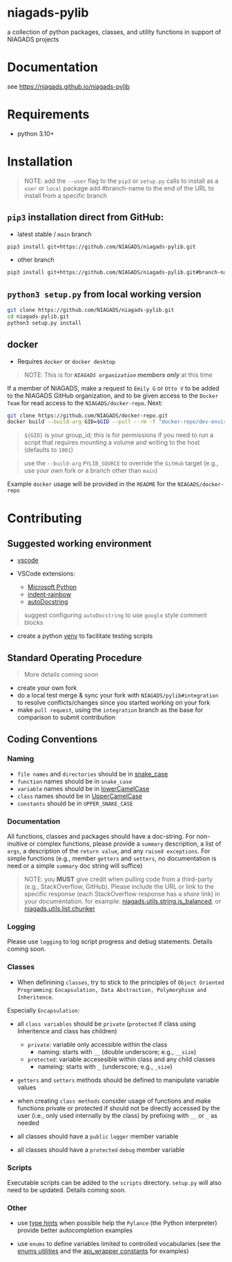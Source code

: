 # niagads-pylib

a collection of python packages, classes, and utility functions in support of NIAGADS projects

# Documentation

see https://niagads.github.io/niagads-pylib

# Requirements

* python 3.10+

# Installation

> NOTE: add the `--user` flag to the `pip3` or `setup.py` calls to install as a `user` or `local` package
> add #branch-name to the end of the URL to install from a specific branch

## `pip3` installation direct from GitHub:

* latest stable / `main` branch

```bash
pip3 install git+https://github.com/NIAGADS/niagads-pylib.git
```
* other branch
```bash
pip3 install git+https://github.com/NIAGADS/niagads-pylib.git#branch-name
```

## `python3 setup.py` from local working version
```bash
git clone https://github.com/NIAGADS/niagads-pylib.git
cd niagads-pylib.git
python3 setup.py install
```

## docker 

* Requires `docker` or `docker desktop`

> NOTE: This is for **_`NIAGADS organization` members only_** at this time

If a member of NIAGADS, make a request to `Emily G` or `Otto V` to be added to the NIAGADS GitHub organization, and to be given access to the `Docker Team` for read access to the `NIAGADS/docker-repo`. Next:

```bash 
git clone https://github.com/NIAGADS/docker-repo.git
docker build --build-arg GID=$GID --pull --rm -f "docker-repo/dev-environments/pylib/Dockerfile" -t pylib:latest "docker-repo/dev-environments/pylib
```

> `${GID}` is your group_id; this is for permissions if you need to run a script that requires mounting a volume and writing to the host (defaults to `1001`)

> use the `--build-arg` `PYLIB_SOURCE` to override the `GitHub` target (e.g., use your own fork or a branch other than `main`)

Example `docker` usage will be provided in the `README` for the `NIAGADS/docker-repo`

# Contributing

## Suggested working environment

* [vscode](https://code.visualstudio.com/)

* VSCode extensions:
  * [Microsoft Python](https://marketplace.visualstudio.com/items?itemName=ms-python.python)
  * [indent-rainbow](https://marketplace.visualstudio.com/items?itemName=oderwat.indent-rainbow)
  * [autoDocstring](https://marketplace.visualstudio.com/items?itemName=njpwerner.autodocstring)

> suggest configuring `autoDocstring` to use `google` style comment blocks

* create a python [venv](https://docs.python.org/3/library/venv.html) to facilitate testing scripts

## Standard Operating Procedure

> More details coming soon

* create your own fork 
* do a local test merge & sync your fork with `NIAGADS/pylib#integration` to resolve conflicts/changes since you started working on your fork
* make `pull request`, using the `integration` branch as the base for comparison to submit contribution

## Coding Conventions

### Naming

* `file names` and `directories` should be in [snake_case](https://www.theserverside.com/definition/Snake-case)
* `function` names should be in `snake_case`
* `variable` names should be in [lowerCamelCase](https://www.techtarget.com/whatis/definition/CamelCase#:~:text=CamelCase%20is%20a%20way%20to,humps%20on%20a%20camel%27s%20back.)
* `class` names should be in [UpperCamelCase](https://www.techtarget.com/whatis/definition/CamelCase#:~:text=CamelCase%20is%20a%20way%20to,humps%20on%20a%20camel%27s%20back.)
* `constants` should be in `UPPER_SNAKE_CASE`

### Documentation

All functions, classes and packages should have a doc-string.  For non-inuitive or complex functions, please provide a `summary` description, a list of `args`, a description of the `return value`, and any `raised exceptions`.  For simple functions (e.g., member `getters` and `setters`, no documentation is need or a simple `summary` doc string will suffice)

> NOTE: you **MUST** give credit when pulling code from a third-party (e.g., StackOverflow, GitHub).  Please include the URL or link to the specific response (each StackOverflow response has a _share_ link) in your documentation.
> for example: [niagads.utils.string.is_balanced](https://niagads.github.io/niagads-pylib/_modules/niagads/utils/string.html#is_balanced), 
> or [niagads.utils.list.chunker](https://niagads.github.io/niagads-pylib/_modules/niagads/utils/list.html#chunker)

### Logging

Please use `logging` to log script progress and debug statements. Details coming soon.

### Classes
* When definining `classes`, try to stick to the principles of `Object Oriented Programming`: `Encapsulation, Data Abstraction, Polymorphism and Inheritence`.  

Especially `Encapsulation`:
  * all `class variables` should be `private` (`protected` if class using Inheritence and class has children) 
    * `private`: variable only accessible within the class
       * naming: starts with `__` (double underscore; e.g., `__size`)
    * `protected`: variable accesesible within class and any child classes
       * nameing: starts with `_` (underscore; e.g., `_size`)

  * `getters` and `setters` methods should be defined to manipulate variable values

  * when creating `class methods` consider usage of functions and make functions private or protected if should not be directly accessed by the user (i.e., only used internally by the class) by prefixing with `__` or `_` as needed

  * all classes should have a `public` `logger` member variable
  
  * all classes should have a `protected` `debug` member variable



### Scripts

Executable scripts can be added to the `scripts` directory. `setup.py` will also need to be updated.  Details coming soon.

### Other

* use [type hints](https://docs.python.org/3/library/typing.html) when possible help the `Pylance` (the Python interpreter) provide better autocompletion examples

* use `enums` to define variables limited to controlled vocabularies (see the [enums utilities](niagads/utils/enums.py) and the [api_wrapper constants](niagads/api_wrapper/constants.py) for examples)

